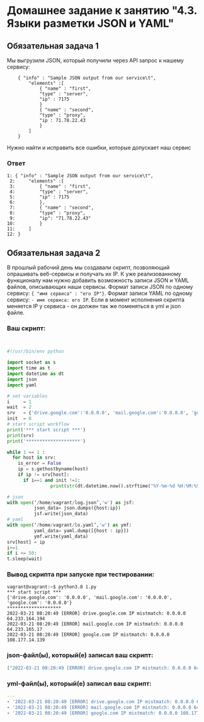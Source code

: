 # Домашнее задание к занятию "4.3. Языки разметки JSON и YAML"


## Обязательная задача 1
Мы выгрузили JSON, который получили через API запрос к нашему сервису:
```
    { "info" : "Sample JSON output from our service\t",
        "elements" :[
            { "name" : "first",
            "type" : "server",
            "ip" : 7175 
            }
            { "name" : "second",
            "type" : "proxy",
            "ip : 71.78.22.43
            }
        ]
    }
```
  Нужно найти и исправить все ошибки, которые допускает наш сервис

### Ответ
```
1: { "info" : "Sample JSON output from our service\t",
 2:     "elements" :[
 3:         { "name" : "first",
 4:         "type" : "server",
 5:         "ip" : 7175 
 6:         },
 7:         { "name" : "second",
 8:         "type" : "proxy",
 9:         "ip": "71.78.22.43"
10:         }
11:     ]
12: }
```

## Обязательная задача 2
В прошлый рабочий день мы создавали скрипт, позволяющий опрашивать веб-сервисы и получать их IP. К уже реализованному функционалу нам нужно добавить возможность записи JSON и YAML файлов, описывающих наши сервисы. Формат записи JSON по одному сервису: `{ "имя сервиса" : "его IP"}`. Формат записи YAML по одному сервису: `- имя сервиса: его IP`. Если в момент исполнения скрипта меняется IP у сервиса - он должен так же поменяться в yml и json файле.

### Ваш скрипт:
```python


#!/usr/bin/env python

import socket as s
import time as t
import datetime as dt
import json
import yaml

# set variables
i     = 1
wait  = 2
srv   = {'drive.google.com':'0.0.0.0', 'mail.google.com':'0.0.0.0', 'google.com':'0.0.0.0'}
init  = 0
# start script workflow
print('*** start script ***')
print(srv)
print('********************')

while 1 == 1 :
  for host in srv:
    is_error = False
    ip = s.gethostbyname(host)
    if ip != srv[host]:
      if i==1 and init !=1:
                print(str(dt.datetime.now().strftime("%Y-%m-%d %H:%M:%S")) +' [ERROR] ' + str(host) +' IP mistmatch: '+srv[host]+' '+ip)

# json
with open(‘/home/vagrant/log.json’,'w') as jsf:
          json_data= json.dumps({host:ip})
          jsf.write(json_data)
# yaml
with open(‘/home/vagrant/lo.yaml’,'w') as ymf:
          yaml_data= yaml.dump([{host : ip}])
          ymf.write(yaml_data)
srv[host] = ip
i+=1
if i <= 50:
t.sleep(wait)
```


### Вывод скрипта при запуске при тестировании:
```
vagrant@vagrant:~$ python3.8 1.py
*** start script ***
{'drive.google.com': '0.0.0.0', 'mail.google.com': '0.0.0.0', 'google.com': '0.0.0.0'}
********************
2022-03-21 08:20:49 [ERROR] drive.google.com IP mistmatch: 0.0.0.0 64.233.164.194
2022-03-21 08:20:49 [ERROR] mail.google.com IP mistmatch: 0.0.0.0 64.233.165.17
2022-03-21 08:20:49 [ERROR] google.com IP mistmatch: 0.0.0.0 108.177.14.139

```

### json-файл(ы), который(е) записал ваш скрипт:
```json
["2022-03-21 08:20:49 [ERROR] drive.google.com IP mistmatch: 0.0.0.0 64.233.164.194","2022-03-21 08:20:49 [ERROR] mail.google.com IP mistmatch: 0.0.0.0 64.233.165.17","2022-03-21 08:20:49 [ERROR] google.com IP mistmatch: 0.0.0.0 108.177.14.139"]

```

### yml-файл(ы), который(е) записал ваш скрипт:
```yaml
---
- '2022-03-21 08:20:49 [ERROR] drive.google.com IP mistmatch: 0.0.0.0 64.233.164.194'
- '2022-03-21 08:20:49 [ERROR] mail.google.com IP mistmatch: 0.0.0.0 64.233.165.17'
- '2022-03-21 08:20:49 [ERROR] google.com IP mistmatch: 0.0.0.0 108.177.14.139'

```

